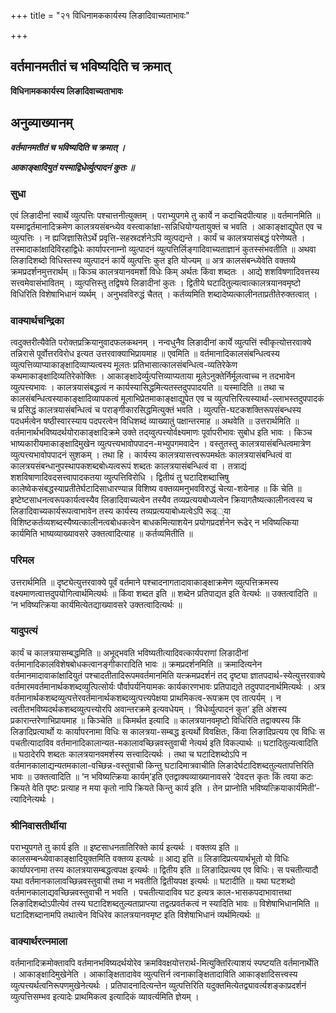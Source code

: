 +++
title = "२१ विधिनामककार्यस्य लिङादिवाच्यताभावः"

+++


## वर्तमानमतीतं च भविष्यदिति च क्रमात्

**विधिनामककार्यस्य लिङादिवाच्यताभावः**

## **अनुव्याख्यानम्**

***वर्तमानमतीतं च भविष्यदिति च क्रमात् ।***

***आकाङ्क्षादियुतं यस्माद्विधेर्व्युत्पादनं कुतः ॥***

### **सुधा**

एवं लिङादीनां स्वार्थे व्युत्पत्तिः पश्चात्तनीत्युक्तम् । पराभ्युपगमे तु कार्ये न कदाचिदपीत्याह ॥ वर्तमानमिति ॥ यस्माद्वर्तमानादिक्रमेण कालत्रयसंबन्ध्येव वस्त्वाकांक्षा-सन्निधियोग्यतायुक्तं च भवति । आकाङ्क्षाद्युपेत एव च व्युत्पत्तिः । न ह्यजिज्ञासितेऽर्थे प्रवृत्ति-सहस्रदर्शनेऽपि व्युत्पद्यन्ते । कार्यं च कालत्रयासंबद्धं परेणेष्यते । तस्मादाकांक्षादिविरहाद्विधेः कार्यापरनाम्नो व्युत्पादनं व्युत्पत्तिर्लिङ्गादिवाच्यताज्ञानं कुतस्संभवतीति ॥ अथवा लिङादिशब्दो विधिस्तस्य व्युत्पादनं कार्ये व्युत्पत्तिः कुत इति योज्यम् ॥ अत्र कालसंबन्ध्येवेति वक्तव्ये क्रमप्रदर्शनमुत्तरार्थम् ॥ किञ्च कालत्रयानवमर्शो विधेः किम् अर्थतः किंवा शब्दतः । आद्ये शशविषणादिवत्तस्य सत्त्वमेवासंभावितम् । व्युत्पत्तिस्तु तद्विषये लिङादीनां कुतः । द्वितीये घटादितुल्यत्वात्कालत्रयानवमृष्टो विधिरिति विशेषाभिधानं व्यर्थम् । अनुभवविरुद्धं चैतत् । कर्तव्यमिति शब्दादेष्यत्कालीनताप्रतीतेरुक्तत्वात् ।

### **वाक्यार्थचन्द्रिका**

त्वदुक्तरीत्यैवेति परोक्तप्रक्रियानुवादफलकथनम् । नन्वधुनैव लिङादीनां कार्ये व्युत्पत्तिं स्वीकृत्योत्तरवाक्ये तन्निरासे पूर्वोत्तरविरोध इत्यत उत्तरवाक्याभिप्रायमाह ॥ एवमिति ॥ वर्तमानादिकालसंबन्धित्वस्य व्युत्पत्तिव्याप्याकाङ्क्षादिव्याप्यत्वस्य मूलतः प्रतिभासात्कालसंबन्धित्व-व्यतिरेकेण कथमाकाङ्क्षादिव्यतिरेकोक्तिः । आकाङ्क्षादेर्व्युत्पत्तिव्याप्यताया मूलेऽनुक्तेर्निर्मूलत्वाच्च न तदभावेन व्युत्पत्त्यभावः । कालत्रयासंबद्धत्वं न कार्यस्यासिद्धमित्यतस्तदुपपादयति ॥ यस्मादिति ॥ तथा च कालसंबन्धित्वस्याकाङ्क्षादिव्यापकत्वं मूलाभिप्रेतमाकाङ्क्षाद्युपेत एव च व्युत्पत्तिरित्यस्यार्था-ल्लाभस्तदुपपादकं च प्रसिद्धं कालत्रयासंबन्धित्वं च पराङ्गीकारसिद्धमित्युक्तं भवति । व्युत्पत्ति-घटकशक्तिरूपसंबन्धस्य पदधर्मत्वेन षष्ठीस्वारस्याय पदपरत्वेन विधिशब्दं व्याख्यातुं पक्षान्तरमाह ॥ अथवेति ॥ उत्तरार्थमिति ॥ वर्तमानार्थभविष्यदर्थयोराकाङ्क्षादिक्रमे उक्ते तद्य्वुत्पत्त्योर्वक्ष्यमाणः पूर्वापरीभावः सुबोध इति भावः । किञ्च भाष्यकारीयमाकाङ्क्षादिमुखेन व्युत्पत्त्यभावोपपादन-मभ्युपगमवादेन । वस्तुतस्तु कालत्रयासंबन्धित्वमात्रेण व्युत्पत्त्यभावोपपादनं सुशकम् । तथा हि । कार्यस्य कालत्रयासत्त्वरूपमर्थतः कालत्रयासंबन्धित्वं वा कालत्रयसंबन्धानुपस्थापकशब्दबोध्यत्वरूपं शब्दतः कालत्रयासंबन्धित्वं वा । तत्राद्यं शशविषाणादिवदसत्त्वापादकतया व्युत्पत्तिविरोधि । द्वितीयं तु घटादिशब्दात्त्रिषु कालेष्वेकसंबद्धस्याप्रतीतेर्घटादिसाधारण्यान्न विशिष्य वक्तव्यमनुभवविरुद्धं चेत्या-शयेनाह ॥ किं चेति ॥ इष्टेष्टसाधनत्वरूपकार्यत्वस्यैव लिङादिवाच्यत्वेन तस्यैव तव्यप्रत्ययबोध्यत्वेन क्रियागतैष्यत्कालीनत्वस्य च लिङादिवाच्यकार्यरूपत्वाभावेन तस्य कार्यस्य तव्यप्रत्ययाबोध्यत्वेऽपि रूढ््या विशिष्टकर्तव्यशब्दस्यैष्यत्कालीनत्वबोधकत्वेन बाधकमित्याशयेन प्रयोगप्रदर्शनेन रूढेर् न भविष्यत्किया कार्यमिति भाष्यव्याख्यावसरे उक्तत्वादित्याह ॥ कर्तव्यमितीति ॥

### **परिमल**

उत्तरार्थमिति ॥ दृष्ट्येत्युत्तरवाक्ये पूर्वं वर्तमाने पश्चादनागतादावाकाङ्क्षाक्रमेण व्युत्पत्तिक्रमस्य वक्ष्यमाणत्वात्तदुपयोगित्वार्थमित्यर्थः ॥ किंवा शब्दत इति ॥ शब्देन प्रतिपाद्यत इति वेत्यर्थः ॥ उक्तत्वादिति ॥ ‘न भविष्यत्क्रिया कार्यमित्येतद्याख्यावसरे उक्तत्वादित्यर्थः ॥

### **यादुपत्यं**

कार्यं च कालत्रयासम्बद्धमिति ॥ अभूद्भवति भविष्यतीत्यादिवत्कार्यपराणां लिङादीनां वर्तमानादिकालविशेषबोधकत्वानङ्गीकारादिति भावः ॥ क्रमप्रदर्शनमिति ॥ क्रमादित्यनेन वर्तमानमादावाकांक्षादियुतं पश्चादतीतादिरूपमवर्तमानमिति यत्क्रमप्रदर्शनं तद् दृष्ट्या ज्ञातपदार्थ-स्येत्युत्तरवाक्ये वर्तमारमवर्तमानार्थकशब्दव्युत्पित्सोर्यः पौर्वापर्यनियामकः कार्यकारणभावः प्रतिपाद्यते तदुपपादनार्थमित्यर्थः । अत्र वर्तमानार्थकशब्दव्युत्पत्तेरवर्तमानार्थकशब्दव्युत्पत्त्यपेक्षया प्राथमिकत्व-रूपक्रम एव तात्पर्यम् । न त्वतीतभविष्यदर्थकशब्दव्युत्पत्त्योरपि अवान्तरक्रमे इत्यवधेयम् । ‘विधेर्व्युत्पादनं कुत’ इति अंशस्य प्रकारान्तरेणाभिप्रायमाह ॥ किञ्चेति ॥ किमर्थत इत्यादि ॥ कालत्रयानवमृष्टो विधिरिति तद्वाक्यस्य किं लिङादिप्रत्यार्थो यः कार्यापरनामा विधिः स कालत्रया-सम्बद्ध इत्यर्थो विवक्षितः, किंवा लिङादिप्रत्यय एव विधिः स पचतीत्यादाविव वर्तमानादिकालान्यत-मकालावच्छिन्नवस्तुवाची नेत्यर्थ इति विकल्पार्थः ॥ घटादितुल्यत्वादिति ॥ घठादेरपि शब्दतः कालत्रयानवमर्शस्य सत्त्वादित्यर्थः । तथा च घटादिशब्दोऽपि न वर्तमानकालाद्यन्यतमकाला-वच्छिन्न-वस्तुवाची किन्तु घटादिमात्रवाचीति लिङादेर्घटादिशब्दतुल्यतापत्तिरिति भावः ॥ उक्तत्वादिति ॥ ‘न भविष्यत्क्रिया कार्यम्’इति एतद्वाक्यव्याख्यानावसरे ‘देवदत्त कृतः किं त्वया कटः क्रियते वेति पृष्टः प्रत्याह न मया कृतो नापि क्रियते किन्तु कार्य इति । तेन प्राप्नोति भविष्यत्क्रियाकार्यमिती’-त्यादिनेत्यर्थः ।

### **श्रीनिवासतीर्थीया**

पराभ्युपगते तु कार्य इति ॥ इष्टसाधनतातिरिक्ते कार्य इत्यर्थः । वक्तव्य इति ॥ कालसम्बन्ध्येवाकाङ्क्षादियुक्तमिति वक्तव्य इत्यर्थः ॥ आद्य इति ॥ लिङादिप्रत्ययार्थभूतो यो विधिः कार्यापरनामा तस्य कालत्रयासम्बद्धत्वपक्ष इत्यर्थः ॥ द्वितीय इति ॥ लिङादिप्रत्यय एव विधिः। स पचतीत्यादौ यथा वर्तमानकालावच्छिन्नवस्तुवाची तथा न भवतीति द्वितीयपक्ष इत्यर्थः ॥ घटादीति ॥ यथा घटशब्दो वर्तमानकालाद्यवच्छिन्नवस्तुवाची न भवति । पचतीत्यादाविव घट इत्यत्र काल-भासकपदाभावात्तथा लिङादिशब्दोऽपीत्येवं तस्य घटादिशब्दतुल्यताप्राप्त्या तद्वत्प्रवर्तकत्वं न स्यादिति भावः ॥ विशेषाभिधानमिति ॥ घटादिशब्दानामपि तथात्वेन विधिरेव कालत्रयानवमृष्ट इति विशेषाभिधानं व्यर्थमित्यर्थः ॥

### **वाक्यार्थरत्नमाला**

वर्तमानादिक्रमोक्तावपि वर्तमानभविष्यदर्थयोरेव क्रमविवक्षयोत्तरार्थ-मित्युक्तिरित्याशयं स्पष्टयति वर्तमानार्थेति । आकाङ्क्षादिमुखेनेति । आकाङ्क्षितादावेव व्युत्पत्तिर्न त्वनाकाङ्क्षितादाविति आकाङ्क्षादिसत्त्वस्य व्युत्पत्त्यर्थत्वनिरूपणमुखेनेत्यर्थः । प्रतिपादनादित्यन्तेन व्युत्पत्तिरिति यदुक्तमित्येतद्व्यावर्त्यशङ्काप्रदर्शनं व्युत्पत्तिसम्भव इत्यादेः प्राथमिकत्व इत्यादिकं व्यावर्त्यमिति ज्ञेयम् ।



